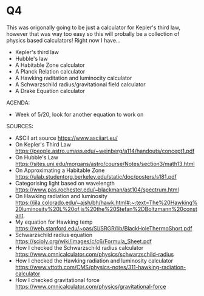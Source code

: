 # Q4
This was origonally going to be just a calculator for Kepler's third law, however that was way too easy so this will probally be a collection of physics based calculators!
Right now I have...
- Kepler's third law
- Hubble's law
- A Habitable Zone calculator
- A Planck Relation calculator
- A Hawking raditation and luminocity calculator
- A Schwarzschild radius/gravitational field calculator
- A Drake Equation calculator

AGENDA:
- Week of 5/20, look for another equation to work on

SOURCES:
- ASCII art source https://www.asciiart.eu/
- On Kepler's Third Law https://people.astro.umass.edu/~weinberg/a114/handouts/concept1.pdf
- On Hubble's Law https://sites.uni.edu/morgans/astro/course/Notes/section3/math13.html
- On Approximating a Habitable Zone https://ulab.studentorg.berkeley.edu/static/doc/posters/s181.pdf
- Categorising light based on wavelength https://www.pas.rochester.edu/~blackman/ast104/spectrum.html
- On Hawking radiation and luminosity https://jila.colorado.edu/~ajsh/bh/hawk.html#:~:text=The%20Hawking%20luminosity%20L%20of,is%20the%20Stefan%2DBoltzmann%20constant.
- My equation for Hawking temp https://web.stanford.edu/~oas/SI/SRGR/lib/BlackHoleThermoShort.pdf
- Schwarzschild radius equation https://scioly.org/wiki/images/c/c6/Formula_Sheet.pdf
- How I checked the Schwarzschild radius calculator https://www.omnicalculator.com/physics/schwarzschild-radius
- How I checked the Hawking radiation and luminosity calculator https://www.vttoth.com/CMS/physics-notes/311-hawking-radiation-calculator
- How I checked gravitational force https://www.omnicalculator.com/physics/gravitational-force
